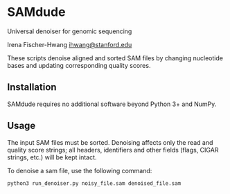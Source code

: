 # SAMdude
Universal denoiser for genomic sequencing

Irena Fischer-Hwang ihwang@stanford.edu

These scripts denoise aligned and sorted SAM files by changing nucleotide bases and updating corresponding quality scores.

## Installation

SAMdude requires no additional software beyond Python 3+ and NumPy.

## Usage

The input SAM files must be sorted. Denoising affects only the read and quality score strings; all headers, identifiers and other fields (flags, CIGAR strings, etc.) will be kept intact.

To denoise a sam file, use the following command:

```
python3 run_denoiser.py noisy_file.sam denoised_file.sam
```
